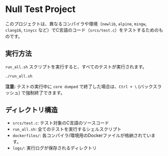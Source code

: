 # Null Test Project

このプロジェクトは、異なるコンパイラや環境（`newlib`, `alpine`, `mingw`, `clang16`, `tinycc` など）でC言語のコード（`srcs/test.c`）をテストするためのものです。

## 実行方法

`run_all.sh` スクリプトを実行すると、すべてのテストが実行されます。

```bash
./run_all.sh
```

**注意:** テストの実行中に `core dumped` で終了した場合は、`Ctrl + \` (バックスラッシュ) で強制終了できます。

## ディレクトリ構造

- `srcs/test.c`: テスト対象のC言語のソースコード
- `run_all.sh`: 全てのテストを実行するシェルスクリプト
- `dockerfiles/`: 各コンパイラ/環境用のDockerファイルが格納されています。
- `logs/`: 実行ログが保存されるディレクトリ 